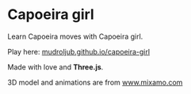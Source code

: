 # Capoeira girl

Learn Capoeira moves with Capoeira girl.

Play here: [mudroljub.github.io/capoeira-girl](https://mudroljub.github.io/capoeira-girl/)

Made with love and **Three.js**.

3D model and animations are from www.mixamo.com
